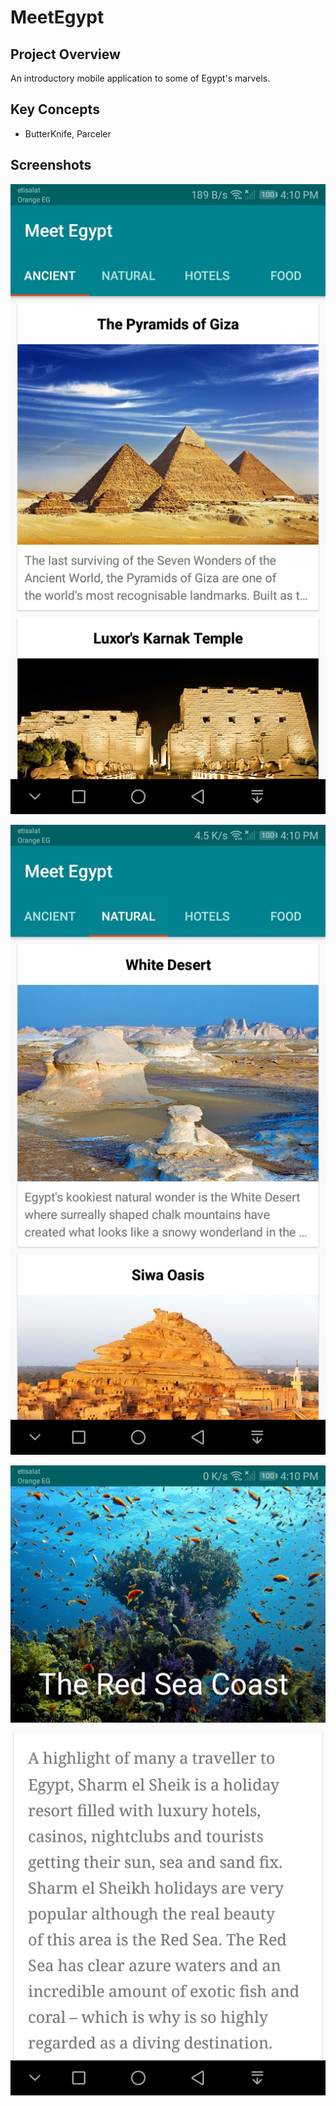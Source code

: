 # MeetEgypt

## Project Overview
An introductory mobile application to some of Egypt's marvels.

## Key Concepts
- ButterKnife, Parceler

## Screenshots

![Screenshot 0](/screenshots/0.jpg)

![Screenshot 1](/screenshots/1.jpg)

![Screenshot 2](/screenshots/2.jpg)


